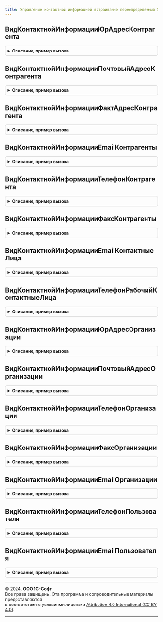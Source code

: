 ```yaml
---
title: Управление контактной информацией встраивание переопределяемый УХ
---
```



## ВидКонтактнойИнформацииЮрАдресКонтрагента
<details style="margin: 1em 0; padding: 0.5em; border: 1px solid #ccc; border-radius: 6px;">

<summary style="font-weight: bold; cursor: pointer;">Описание, пример вызова</summary>

```bsl


Функция ВидКонтактнойИнформацииЮрАдресКонтрагента() Экспорт
```

Пример вызова
```bsl
Результат = УправлениеКонтактнойИнформациейВстраиваниеПереопределяемыйУХ.ВидКонтактнойИнформацииЮрАдресКонтрагента() 
```
</details>

## ВидКонтактнойИнформацииПочтовыйАдресКонтрагента
<details style="margin: 1em 0; padding: 0.5em; border: 1px solid #ccc; border-radius: 6px;">

<summary style="font-weight: bold; cursor: pointer;">Описание, пример вызова</summary>

```bsl

Функция ВидКонтактнойИнформацииПочтовыйАдресКонтрагента() Экспорт
```

Пример вызова
```bsl
Результат = УправлениеКонтактнойИнформациейВстраиваниеПереопределяемыйУХ.ВидКонтактнойИнформацииПочтовыйАдресКонтрагента() 
```
</details>

## ВидКонтактнойИнформацииФактАдресКонтрагента
<details style="margin: 1em 0; padding: 0.5em; border: 1px solid #ccc; border-radius: 6px;">

<summary style="font-weight: bold; cursor: pointer;">Описание, пример вызова</summary>

```bsl

Функция ВидКонтактнойИнформацииФактАдресКонтрагента() Экспорт
```

Пример вызова
```bsl
Результат = УправлениеКонтактнойИнформациейВстраиваниеПереопределяемыйУХ.ВидКонтактнойИнформацииФактАдресКонтрагента() 
```
</details>

## ВидКонтактнойИнформацииEmailКонтрагенты
<details style="margin: 1em 0; padding: 0.5em; border: 1px solid #ccc; border-radius: 6px;">

<summary style="font-weight: bold; cursor: pointer;">Описание, пример вызова</summary>

```bsl

Функция ВидКонтактнойИнформацииEmailКонтрагенты() Экспорт
```

Пример вызова
```bsl
Результат = УправлениеКонтактнойИнформациейВстраиваниеПереопределяемыйУХ.ВидКонтактнойИнформацииEmailКонтрагенты() 
```
</details>

## ВидКонтактнойИнформацииТелефонКонтрагента
<details style="margin: 1em 0; padding: 0.5em; border: 1px solid #ccc; border-radius: 6px;">

<summary style="font-weight: bold; cursor: pointer;">Описание, пример вызова</summary>

```bsl

Функция ВидКонтактнойИнформацииТелефонКонтрагента() Экспорт
```

Пример вызова
```bsl
Результат = УправлениеКонтактнойИнформациейВстраиваниеПереопределяемыйУХ.ВидКонтактнойИнформацииТелефонКонтрагента() 
```
</details>

## ВидКонтактнойИнформацииФаксКонтрагенты
<details style="margin: 1em 0; padding: 0.5em; border: 1px solid #ccc; border-radius: 6px;">

<summary style="font-weight: bold; cursor: pointer;">Описание, пример вызова</summary>

```bsl

Функция ВидКонтактнойИнформацииФаксКонтрагенты() Экспорт
```

Пример вызова
```bsl
Результат = УправлениеКонтактнойИнформациейВстраиваниеПереопределяемыйУХ.ВидКонтактнойИнформацииФаксКонтрагенты() 
```
</details>

## ВидКонтактнойИнформацииEmailКонтактныеЛица
<details style="margin: 1em 0; padding: 0.5em; border: 1px solid #ccc; border-radius: 6px;">

<summary style="font-weight: bold; cursor: pointer;">Описание, пример вызова</summary>

```bsl

Функция ВидКонтактнойИнформацииEmailКонтактныеЛица() Экспорт
```

Пример вызова
```bsl
Результат = УправлениеКонтактнойИнформациейВстраиваниеПереопределяемыйУХ.ВидКонтактнойИнформацииEmailКонтактныеЛица() 
```
</details>

## ВидКонтактнойИнформацииТелефонРабочийКонтактныеЛица
<details style="margin: 1em 0; padding: 0.5em; border: 1px solid #ccc; border-radius: 6px;">

<summary style="font-weight: bold; cursor: pointer;">Описание, пример вызова</summary>

```bsl

Функция ВидКонтактнойИнформацииТелефонРабочийКонтактныеЛица() Экспорт
```

Пример вызова
```bsl
Результат = УправлениеКонтактнойИнформациейВстраиваниеПереопределяемыйУХ.ВидКонтактнойИнформацииТелефонРабочийКонтактныеЛица() 
```
</details>

## ВидКонтактнойИнформацииЮрАдресОрганизации
<details style="margin: 1em 0; padding: 0.5em; border: 1px solid #ccc; border-radius: 6px;">

<summary style="font-weight: bold; cursor: pointer;">Описание, пример вызова</summary>

```bsl

Функция ВидКонтактнойИнформацииЮрАдресОрганизации() Экспорт
```

Пример вызова
```bsl
Результат = УправлениеКонтактнойИнформациейВстраиваниеПереопределяемыйУХ.ВидКонтактнойИнформацииЮрАдресОрганизации() 
```
</details>

## ВидКонтактнойИнформацииПочтовыйАдресОрганизации
<details style="margin: 1em 0; padding: 0.5em; border: 1px solid #ccc; border-radius: 6px;">

<summary style="font-weight: bold; cursor: pointer;">Описание, пример вызова</summary>

```bsl

Функция ВидКонтактнойИнформацииПочтовыйАдресОрганизации() Экспорт
```

Пример вызова
```bsl
Результат = УправлениеКонтактнойИнформациейВстраиваниеПереопределяемыйУХ.ВидКонтактнойИнформацииПочтовыйАдресОрганизации() 
```
</details>

## ВидКонтактнойИнформацииТелефонОрганизации
<details style="margin: 1em 0; padding: 0.5em; border: 1px solid #ccc; border-radius: 6px;">

<summary style="font-weight: bold; cursor: pointer;">Описание, пример вызова</summary>

```bsl

Функция ВидКонтактнойИнформацииТелефонОрганизации() Экспорт
```

Пример вызова
```bsl
Результат = УправлениеКонтактнойИнформациейВстраиваниеПереопределяемыйУХ.ВидКонтактнойИнформацииТелефонОрганизации() 
```
</details>

## ВидКонтактнойИнформацииФаксОрганизации
<details style="margin: 1em 0; padding: 0.5em; border: 1px solid #ccc; border-radius: 6px;">

<summary style="font-weight: bold; cursor: pointer;">Описание, пример вызова</summary>

```bsl

Функция ВидКонтактнойИнформацииФаксОрганизации() Экспорт
```

Пример вызова
```bsl
Результат = УправлениеКонтактнойИнформациейВстраиваниеПереопределяемыйУХ.ВидКонтактнойИнформацииФаксОрганизации() 
```
</details>

## ВидКонтактнойИнформацииEmailОрганизации
<details style="margin: 1em 0; padding: 0.5em; border: 1px solid #ccc; border-radius: 6px;">

<summary style="font-weight: bold; cursor: pointer;">Описание, пример вызова</summary>

```bsl

Функция ВидКонтактнойИнформацииEmailОрганизации() Экспорт
```

Пример вызова
```bsl
Результат = УправлениеКонтактнойИнформациейВстраиваниеПереопределяемыйУХ.ВидКонтактнойИнформацииEmailОрганизации() 
```
</details>

## ВидКонтактнойИнформацииТелефонПользователя
<details style="margin: 1em 0; padding: 0.5em; border: 1px solid #ccc; border-radius: 6px;">

<summary style="font-weight: bold; cursor: pointer;">Описание, пример вызова</summary>

```bsl

Функция ВидКонтактнойИнформацииТелефонПользователя() Экспорт
```

Пример вызова
```bsl
Результат = УправлениеКонтактнойИнформациейВстраиваниеПереопределяемыйУХ.ВидКонтактнойИнформацииТелефонПользователя() 
```
</details>

## ВидКонтактнойИнформацииEmailПользователя
<details style="margin: 1em 0; padding: 0.5em; border: 1px solid #ccc; border-radius: 6px;">

<summary style="font-weight: bold; cursor: pointer;">Описание, пример вызова</summary>

```bsl

Функция ВидКонтактнойИнформацииEmailПользователя() Экспорт
```

Пример вызова
```bsl
Результат = УправлениеКонтактнойИнформациейВстраиваниеПереопределяемыйУХ.ВидКонтактнойИнформацииEmailПользователя() 
```
</details>

---

© 2024, **ООО 1С-Софт**  
Все права защищены. Эта программа и сопроводительные материалы предоставляются  
в соответствии с условиями лицензии [Attribution 4.0 International (CC BY 4.0)](https://creativecommons.org/licenses/by/4.0/legalcode).

---

